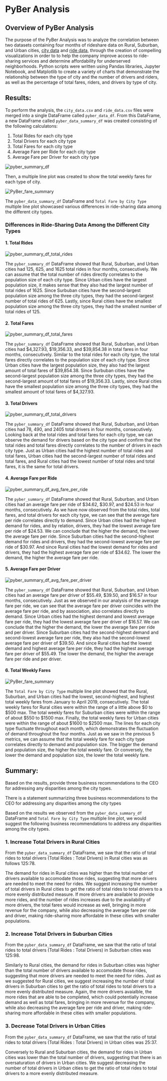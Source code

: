 # PyBer Analysis

## Overview of PyBer Analysis
The purpose of the PyBer Analysis was to analyze the correlation between two datasets containing four months of rideshare data on Rural, Suburban, and Urban cities, [city data](https://github.com/fobordo/PyBer_Analysis/blob/64873e609f3add2b33a784bcc7ed44bafcd6cae9/Resources/city_data.csv) and [ride data](https://github.com/fobordo/PyBer_Analysis/blob/64873e609f3add2b33a784bcc7ed44bafcd6cae9/Resources/ride_data.csv), through the creation of compelling visualizations in order to to help the company improve access to ride-sharing services and determine affordability for underserved neighborhoods. Python scripts were written using Pandas libraries, Jupyter Notebook, and Matplotlib to create a variety of charts that demonstrate the relationship between the type of city and the number of drivers and riders, as well as the percentage of total fares, riders, and drivers by type of city.

## Results:
To perform the analysis, the `city_data.csv` and `ride_data.csv` files were merged into a single DataFrame called `pyber_data_df`. From this DataFrame, a new DataFrame called `pyber_data_summary_df` was created consisting of the following calculatons:
1. Total Rides for each city type
2. Total Drivers for each city type
3. Total Fares for each city type
4. Average Fare per Ride for each city type
5. Average Fare per Driver for each city type

![pyber_summary_df](/analysis/pyber_summary_df.png)

Then, a multiple line plot was created to show the total weekly fares for each type of city.

![PyBer_fare_summary](/analysis/PyBer_fare_summary.png)

The `pyber_data_summary_df` DataFrame and `Total Fare by City Type` multiple line plot showcased various differences in ride-sharing data among the different city types.

### Differences in Ride-Sharing Data Among the Different City Types

#### 1. Total Rides
![pyber_summary_df_total_rides](/analysis/pyber_summary_df_total_rides.png)

The `pyber_summary_df` DataFrame showed that Rural, Suburban, and Urban cities had 125, 625, and 1625 total rides in four months, consecutively. We can assume that the total number of rides directly correlates to the population size of each city type. Since Urban cities have the largest population size, it makes sense that they also had the largest number of total rides of 1625. Since Surbuban cities have the second-largest population size among the three city types, they had the second-largest number of total rides of 625. Lastly, since Rural cities have the smallest population size among the three city types, they had the smallest number of total rides of 125.

#### 2. Total Fares
![pyber_summary_df_total_fares](/analysis/pyber_summary_df_total_fares.png)

The `pyber_summary_df` DataFrame showed that Rural, Suburban, and Urban cities had $4,327.93, $19,356.33, and $39,854.38 in total fares in four months, consecutively. Similar to the total rides for each city type, the total fares directly correlates to the population size of each city type. Since Urban cities have the largest population size, they also had the largest amount of total fares of $39,854.38. Since Surbuban cities have the second-largest population size among the three city types, they had the second-largest amount of total fares of $19,356.33. Lastly, since Rural cities have the smallest population size among the three city types, they had the smallest amount of total fares of $4,327.93.

#### 3. Total Drivers
![pyber_summary_df_total_drivers](/analysis/pyber_summary_df_total_drivers.png)

The `pyber_summary_df` DataFrame showed that Rural, Suburban, and Urban cities had 78, 490, and 2405 total drivers in four months, consecutively. Looking back at the total rides and total fares for each city type, we can observe the demand for drivers based on the city type and confirm that the total rides and total fares directly correlates to the number of drivers in each city type. Just as Urban cities had the highest number of total rides and total fares, Urban cities had the second-largest number of total rides and total fares, and Rural cities had the lowest number of total rides and total fares, it is the same for total drivers. 

#### 4. Average Fare per Ride
![pyber_summary_df_avg_fare_per_ride](/analysis/pyber_summary_df_avg_fare_per_ride.png)

The `pyber_summary_df` DataFrame showed that Rural, Suburban, and Urban cities had an average fare per ride of $34.62, $30.97, and $24.53 in four months, consecutively. As we have now observed from the total rides, total fares, and total drivers for each city type, we can see that the average fare per ride correlates directly to demand. Since Urban cities had the highest demand for rides, and by relation, drivers, they had the lowest average fare per ride of $24.53. We can conclude that the higher the demand, the lower the average fare per ride. Since Suburban cities had the second-highest demand for rides and drivers, they had the second-lowest average fare per ride of $30.97. And since Rural cities had the lowest demand for rides and drivers, they had the highest average fare per ride of $34.62. The lower the demand, the higher the average fare per ride.

#### 5. Average Fare per Driver
![pyber_summary_df_avg_fare_per_driver](/analysis/pyber_summary_df_avg_fare_per_driver.png)

The `pyber_summary_df` DataFrame showed that Rural, Suburban, and Urban cities had an average fare per driver of $55.49, $39.50, and $16.57 in four months, consecutively. Just as we observed in our analysis of the average fare per ride, we can see that the average fare per driver coincides with the average fare per ride, and by association, also correlates directly to demand. Since Urban cities had the highest demand and lowest average fare per ride, they had the lowest average fare per driver of $16.57. We can conclude that the higher the demand, the lower the average fare per ride and per driver. Since Suburban cities had the second-highest demand and second-lowest average fare per ride, they also had the second-lowest average fare per driver of $39.50. And since Rural cities had the lowest demand and highest average fare per ride, they had the highest average fare per driver of $55.49. The lower the demand, the higher the average fare per ride and per driver.

#### 6. Total Weekly Fares

![PyBer_fare_summary](/analysis/PyBer_fare_summary.png)

The `Total Fare by City Type` multiple line plot showed that the Rural, Suburban, and Urban cities had the lowest, second-highest, and highest total weekly fares from January to April 2019, consecutively. The total weekly fares for Rural cities were within the range of a little above $0 to $500 max. The total weekly fares for Suburban cities were within the range of about $550 to $1500 max. Finally, the total weekly fares for Urban cities were within the range of about $1600 to $2500 max. The lines for each city type fluctuate throughout each month, which demonstrates the fluctuation of demand throughout the four months. Just as we saw in the previous 5 metrics, we can assume that the total weekly fare for each city type correlates directly to demand and population size. The bigger the demand and population size, the higher the total weekly fare. Or conversely, the lower the demand and population size, the lower the total weekly fare.

## Summary:
Based on the results, provide three business recommendations to the CEO for addressing any disparities among the city types.

There is a statement summarizing three business recommendations to the CEO for addressing any disparities among the city types

Based on the results we observed from the `pyber_data_summary_df` DataFrame and `Total Fare by City Type` multiple line plot, we would suggest the following business recommendations to address any disparities among the city types.

### 1. Increase Total Drivers in Rural Cities
From the `pyber_data_summary_df` DataFrame, we saw that the ratio of total rides to total drivers (Total Rides : Total Drivers) in Rural cities was as follows 125:78.

The demand for rides in Rural cities was higher than the total number of drivers available to accomodate those rides, suggesting that more drivers are needed to meet the need for rides. We suggest increasing the number of total drivers in Rural cities to get the ratio of total rides to total drivers to a more evenly distributed measure. If more drivers are available to provide more rides, and the number of rides increases due to the availability of more drivers, the total fares would increase as well, bringing in more revenue for the company, while also decreasing the average fare per ride and driver, making ride-sharing more affordable in these cities with smaller populations.

### 2. Increase Total Drivers in Suburban Cities
From the `pyber_data_summary_df` DataFrame, we saw that the ratio of total rides to total drivers (Total Rides : Total Drivers) in Suburban cities was 125:98. 

Similarly to Rural cities, the demand for rides in Suburban cities was higher than the total number of drivers available to accomodate those rides, suggesting that more drivers are needed to meet the need for rides. Just as we suggested for Rural cities, we suggest increasing the number of total drivers in Suburban cities to get the ratio of total rides to total drivers to a more evenly distributed measure. Again, the more drivers avaialble, the more rides that are able to be completed, which could potentially increase demand as well as total fares, bringing in more revenue for the company, while also decreasing the average fare per ride and driver, making ride-sharing more affordable in these cities with smaller populations.

### 3. Decrease Total Drivers in Urban Cities
From the `pyber_data_summary_df` DataFrame, we saw that the ratio of total rides to total drivers (Total Rides : Total Drivers) in Urban cities was 25:37. 

Conversely to Rural and Suburban cities, the demand for rides in Urban cities was lower than the total number of drivers, suggesting that there is an oversaturation of drivers in Urban cities. We suggest decreasing the number of total drivers in Urban cities to get the ratio of total rides to total drivers to a more evenly distributed measure.